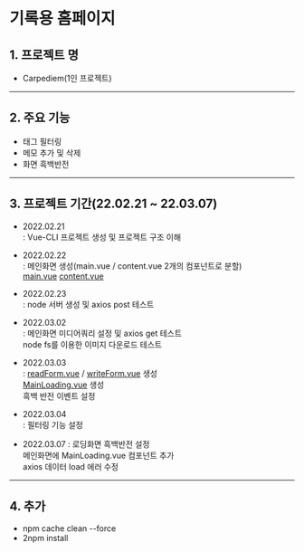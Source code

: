 기록용 홈페이지
============================

## 1. 프로젝트 명
* Carpediem(1인 프로젝트)
---------------

## 2. 주요 기능
* 태그 필터링
* 메모 추가 및 삭제
* 화면 흑백반전
---------------

## 3. 프로젝트 기간(22.02.21 ~ 22.03.07)
* 2022.02.21  
  : Vue-CLI 프로젝트 생성 및 프로젝트 구조 이해 

* 2022.02.22  
  : 메인화면 생성(main.vue / content.vue 2개의 컴포넌트로 분할)  
    [main.vue](https://github.com/lunilun/Carpediem/blob/master/frontend/src/components/main.vue)   [content.vue](https://github.com/lunilun/Carpediem/blob/master/frontend/src/components/contents.vue)

* 2022.02.23  
  : node 서버 생성 및 axios post 테스트

* 2022.03.02  
  : 메인화면 미디어쿼리 설정 및 axios get 테스트  
    node fs를 이용한 이미지 다운로드 테스트  

* 2022.03.03  
  : [readForm.vue](https://github.com/lunilun/Carpediem/blob/master/frontend/src/components/readForm.vue) / [writeForm.vue](https://github.com/lunilun/Carpediem/blob/master/frontend/src/components/writeForm.vue) 생성  
    [MainLoading.vue](https://github.com/lunilun/Carpediem/blob/master/frontend/src/components/MainLoading.vue) 생성  
    흑백 반전 이벤트 설정  

* 2022.03.04  
  : 필터링 기능 설정  
    
* 2022.03.07
  : 로딩화면 흑백반전 설정  
    메인화면에 MainLoading.vue 컴포넌트 추가     
    axios 데이터 load 에러 수정  
---------------

## 4. 추가  
* npm cache clean --force
* 2npm install

